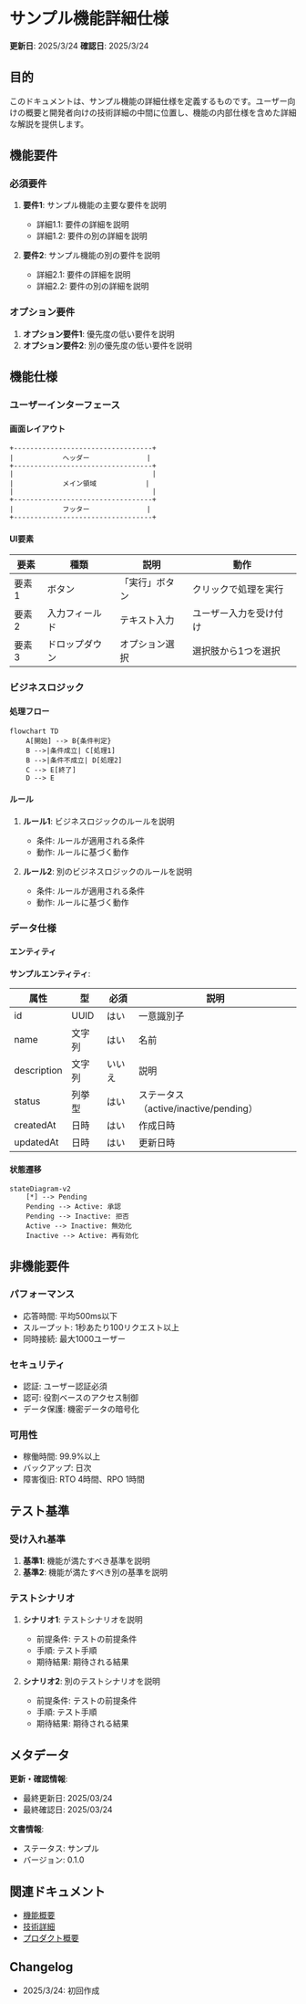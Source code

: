 # サンプル機能詳細仕様

**更新日**: 2025/3/24
**確認日**: 2025/3/24

## 目的

このドキュメントは、サンプル機能の詳細仕様を定義するものです。ユーザー向けの概要と開発者向けの技術詳細の中間に位置し、機能の内部仕様を含めた詳細な解説を提供します。

## 機能要件

### 必須要件

1. **要件1**: サンプル機能の主要な要件を説明
   - 詳細1.1: 要件の詳細を説明
   - 詳細1.2: 要件の別の詳細を説明

2. **要件2**: サンプル機能の別の要件を説明
   - 詳細2.1: 要件の詳細を説明
   - 詳細2.2: 要件の別の詳細を説明

### オプション要件

1. **オプション要件1**: 優先度の低い要件を説明
2. **オプション要件2**: 別の優先度の低い要件を説明

## 機能仕様

### ユーザーインターフェース

#### 画面レイアウト

```
+----------------------------------+
|            ヘッダー              |
+----------------------------------+
|                                  |
|            メイン領域            |
|                                  |
+----------------------------------+
|            フッター              |
+----------------------------------+
```

#### UI要素

| 要素 | 種類 | 説明 | 動作 |
|------|------|------|------|
| 要素1 | ボタン | 「実行」ボタン | クリックで処理を実行 |
| 要素2 | 入力フィールド | テキスト入力 | ユーザー入力を受け付け |
| 要素3 | ドロップダウン | オプション選択 | 選択肢から1つを選択 |

### ビジネスロジック

#### 処理フロー

```mermaid
flowchart TD
    A[開始] --> B{条件判定}
    B -->|条件成立| C[処理1]
    B -->|条件不成立| D[処理2]
    C --> E[終了]
    D --> E
```

#### ルール

1. **ルール1**: ビジネスロジックのルールを説明
   - 条件: ルールが適用される条件
   - 動作: ルールに基づく動作

2. **ルール2**: 別のビジネスロジックのルールを説明
   - 条件: ルールが適用される条件
   - 動作: ルールに基づく動作

### データ仕様

#### エンティティ

**サンプルエンティティ**:

| 属性 | 型 | 必須 | 説明 |
|------|------|------|------|
| id | UUID | はい | 一意識別子 |
| name | 文字列 | はい | 名前 |
| description | 文字列 | いいえ | 説明 |
| status | 列挙型 | はい | ステータス（active/inactive/pending） |
| createdAt | 日時 | はい | 作成日時 |
| updatedAt | 日時 | はい | 更新日時 |

#### 状態遷移

```mermaid
stateDiagram-v2
    [*] --> Pending
    Pending --> Active: 承認
    Pending --> Inactive: 拒否
    Active --> Inactive: 無効化
    Inactive --> Active: 再有効化
```

## 非機能要件

### パフォーマンス

- 応答時間: 平均500ms以下
- スループット: 1秒あたり100リクエスト以上
- 同時接続: 最大1000ユーザー

### セキュリティ

- 認証: ユーザー認証必須
- 認可: 役割ベースのアクセス制御
- データ保護: 機密データの暗号化

### 可用性

- 稼働時間: 99.9%以上
- バックアップ: 日次
- 障害復旧: RTO 4時間、RPO 1時間

## テスト基準

### 受け入れ基準

1. **基準1**: 機能が満たすべき基準を説明
2. **基準2**: 機能が満たすべき別の基準を説明

### テストシナリオ

1. **シナリオ1**: テストシナリオを説明
   - 前提条件: テストの前提条件
   - 手順: テスト手順
   - 期待結果: 期待される結果

2. **シナリオ2**: 別のテストシナリオを説明
   - 前提条件: テストの前提条件
   - 手順: テスト手順
   - 期待結果: 期待される結果

## メタデータ

**更新・確認情報**:
- 最終更新日: 2025/03/24
- 最終確認日: 2025/03/24

**文書情報**:
- ステータス: サンプル
- バージョン: 0.1.0

## 関連ドキュメント

- [機能概要](./overview.md)
- [技術詳細](./technical-details.md)
- [プロダクト概要](../../README.md)

## Changelog

- 2025/3/24: 初回作成